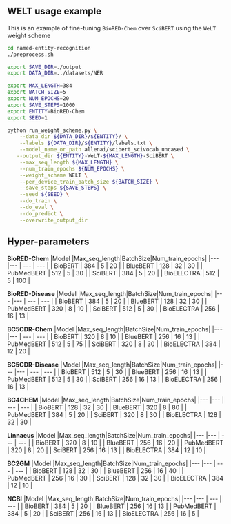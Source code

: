 ## WELT usage example

This is an example of fine-tuning `BioRED-Chem` over `SciBERT` using the `WeLT` weight scheme 
```bash
cd named-entity-recognition
./preprocess.sh

export SAVE_DIR=./output
export DATA_DIR=../datasets/NER

export MAX_LENGTH=384
export BATCH_SIZE=5
export NUM_EPOCHS=20
export SAVE_STEPS=1000
export ENTITY=BioRED-Chem
export SEED=1

python run_weight_scheme.py \
    --data_dir ${DATA_DIR}/${ENTITY}/ \
    --labels ${DATA_DIR}/${ENTITY}/labels.txt \
    --model_name_or_path allenai/scibert_scivocab_uncased \
   --output_dir ${ENTITY}-WeLT-${MAX_LENGTH}-SciBERT \
    --max_seq_length ${MAX_LENGTH} \
    --num_train_epochs ${NUM_EPOCHS} \
    --weight_scheme WELT \
    --per_device_train_batch_size ${BATCH_SIZE} \
    --save_steps ${SAVE_STEPS} \
    --seed ${SEED} \
    --do_train \
    --do_eval \
    --do_predict \
    --overwrite_output_dir
  ```
## Hyper-parameters
**BioRED-Chem**
|Model                                            |Max_seq_length|BatchSize|Num_train_epochs|
|---	|---	|  ---	| ---	|
| BioBERT                                       | 384 | 5  | 20  |
| BlueBERT                                     | 128 | 32 | 30  |
| PubMedBERT                                    | 512 | 5  | 30  |
| SciBERT                                        | 384 | 5  | 20  |
| BioELECTRA                                   | 512 | 5  | 100 |

**BioRED-Disease**
|Model                                            |Max_seq_length|BatchSize|Num_train_epochs|
|---	|---	|  ---	| ---	|
| BioBERT                                         | 384 | 5  | 20 |
| BlueBERT                                        | 128 | 32 | 30 |
| PubMedBERT                                      | 320 | 8  | 10 |
| SciBERT                                         | 512 | 5  | 30 |
| BioELECTRA                                      | 256 | 16 | 13 |

**BC5CDR-Chem**
|Model                                            |Max_seq_length|BatchSize|Num_train_epochs|
|---	|---	|  ---	| ---	|
| BioBERT                                                       | 320 | 8  | 10 |
| BlueBERT                                                      | 256 | 16 | 13 |
| PubMedBERT                                                    | 512 | 5  | 75 |
| SciBERT                                                       | 320 | 8  | 30 |
| BioELECTRA                                                    | 384 | 12 | 20 |

**BC5CDR-Disease**
|Model                                            |Max_seq_length|BatchSize|Num_train_epochs|
|---	|---	|  ---	| ---	|
| BioBERT                                                       | 512 | 5  | 30 |
| BlueBERT                                                      | 256 | 16 | 13 |
| PubMedBERT                                                    | 512 | 5  | 30 |
| SciBERT                                                       | 256 | 16 | 13 |
| BioELECTRA                                                    | 256 | 16 | 13 |

**BC4CHEM**
|Model                                            |Max_seq_length|BatchSize|Num_train_epochs|
|---	|---	|  ---	| ---	|
| BioBERT                                                       | 128 | 32 | 30 |
| BlueBERT                                                      | 320 | 8  | 80 |
| PubMedBERT                                                    | 384 | 5  | 20 |
| SciBERT                                                       | 320 | 8  | 30 |
| BioELECTRA                                                    | 128 | 32 | 30 |

**Linnaeus**
|Model                                            |Max_seq_length|BatchSize|Num_train_epochs|
|---	|---	|  ---	| ---	|
| BioBERT                                                       | 320 | 8  | 10 |
| BlueBERT                                                      | 256 | 16 | 20 |
| PubMedBERT                                                    | 320 | 8  | 20 |
| SciBERT                                                       | 256 | 16 | 13 |
| BioELECTRA                                                    | 384 | 12 | 10 |

**BC2GM**
|Model                                            |Max_seq_length|BatchSize|Num_train_epochs|
|---	|---	|  ---	| ---	|
| BioBERT                                                       | 128 | 32 | 30 |
| BlueBERT                                                      | 256 | 16 | 40 |
| PubMedBERT                                                    | 256 | 16 | 30 |
| SciBERT                                                       | 128 | 32 | 30 |
| BioELECTRA                                                    | 384 | 12 | 10 |

**NCBI**
|Model                                            |Max_seq_length|BatchSize|Num_train_epochs|
|---	|---	|  ---	| ---	|
| BioBERT                                                       | 384 | 5  | 20 |
| BlueBERT                                                      | 256 | 16 | 13 |
| PubMedBERT                                                    | 384 | 5  | 20 |
| SciBERT                                                       | 256 | 16 | 13 |
| BioELECTRA                                                    | 256 | 16 | 5  |
